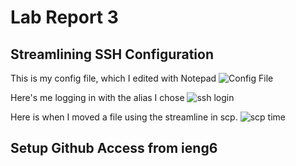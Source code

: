 # Lab Report 3

## Streamlining SSH Configuration

This is my config file, which I edited with Notepad
![Config File](https://i.imgur.com/458f0o0.png)

Here's me logging in with the alias I chose
![ssh login](https://i.imgur.com/K6HuyPC.png)

Here is when I moved a file using the streamline in scp.
![scp time](https://i.imgur.com/1qmlTrc.png)

## Setup Github Access from ieng6
